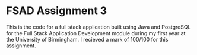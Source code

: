 # FSAD Assignment 3
This is the code for a full stack application built using Java and PostgreSQL for the Full Stack Application Development module during my first year at the University of Birmingham. I recieved a mark of 100/100 for this assignment.
